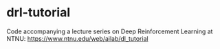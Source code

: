 # drl-tutorial
Code accompanying a lecture series on Deep Reinforcement Learning at NTNU: https://www.ntnu.edu/web/ailab/dl_tutorial
